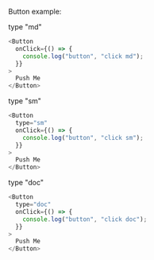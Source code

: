 Button example:

type "md"

```js
<Button
  onClick={() => {
    console.log("button", "click md");
  }}
>
  Push Me
</Button>
```

type "sm"

```js
<Button
  type="sm"
  onClick={() => {
    console.log("button", "click sm");
  }}
>
  Push Me
</Button>
```

type "doc"

```js
<Button
  type="doc"
  onClick={() => {
    console.log("button", "click doc");
  }}
>
  Push Me
</Button>
```
